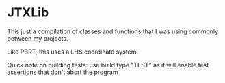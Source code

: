 # JTXLib

This just a compilation of classes and functions that I was using commonly between my projects.

Like PBRT, this uses a LHS coordinate system.

Quick note on building tests: use build type "TEST" as it will enable test assertions that don't abort the program
